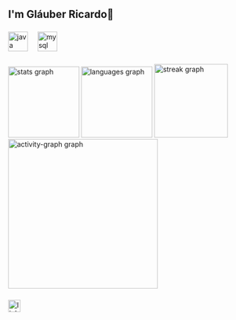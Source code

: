 <h2 align="left">I'm Gláuber Ricardo👋</h2>

###

<div align="left">
  <img src="https://skillicons.dev/icons?i=java" height="40" alt="java logo"  />
  <img width="12" />
  <img src="https://skillicons.dev/icons?i=mysql" height="40" alt="mysql logo"  />
</div>

###

<div align="left">
  <img src="https://github-readme-stats.vercel.app/api?username=glauber-ricardo&hide_title=false&hide_rank=false&show_icons=true&include_all_commits=true&count_private=true&disable_animations=false&theme=react&locale=en&hide_border=false&order=1" height="145" alt="stats graph"  />
  <img src="https://github-readme-stats.vercel.app/api/top-langs?username=glauber-ricardo&locale=en&hide_title=false&layout=compact&card_width=320&langs_count=5&theme=react&hide_border=false&order=2" height="145" alt="languages graph"  />
  <img src="https://streak-stats.demolab.com?user=glauber-ricardo&locale=en&mode=daily&theme=dark&hide_border=false&border_radius=5&order=3" height="150" alt="streak graph"  />
  <img src="https://github-readme-activity-graph.vercel.app/graph?username=glauber-ricardo&radius=16&theme=nord&area=true&order=5" height="305" alt="activity-graph graph"  />
</div>

###

<div align="left">
  <a href="www.linkedin.com/in/glauber-ricardo" target="_blank">
    <img src="https://img.shields.io/static/v1?message=LinkedIn&logo=linkedin&label=&color=0077B5&logoColor=white&labelColor=&style=for-the-badge" height="25" alt="linkedin logo"  />
  </a>
</div>

###

